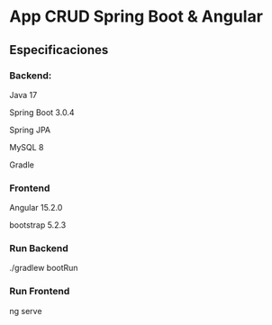 # App CRUD Spring Boot & Angular

## Especificaciones

### Backend:

Java 17

Spring Boot 3.0.4

Spring JPA

MySQL 8

Gradle 

### Frontend

Angular 15.2.0

bootstrap 5.2.3



### Run Backend

./gradlew bootRun

### Run Frontend

ng serve